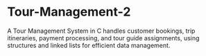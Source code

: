 # Tour-Management-2
A Tour Management System in C handles customer bookings, trip itineraries, payment processing, and tour guide assignments, using structures and linked lists for efficient data management.
